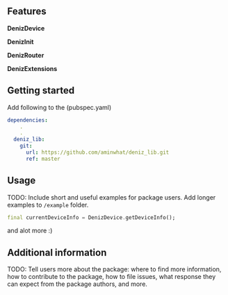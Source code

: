 ## Features

<strong>

DenizDevice

DenizInit

DenizRouter

DenizExtensions

</strong>

## Getting started

Add following to the (pubspec.yaml)

```yml
dependencies:
    .
    .
  deniz_lib:
    git:
      url: https://github.com/aminwhat/deniz_lib.git
      ref: master

```

## Usage

TODO: Include short and useful examples for package users. Add longer examples
to `/example` folder.

```dart
final currentDeviceInfo = DenizDevice.getDeviceInfo();
```

and alot more :)

## Additional information

TODO: Tell users more about the package: where to find more information, how to
contribute to the package, how to file issues, what response they can expect
from the package authors, and more.
